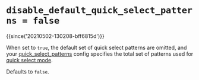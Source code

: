 # `disable_default_quick_select_patterns = false`

{{since('20210502-130208-bff6815d')}}

When set to `true`, the default set of quick select patterns
are omitted, and your [quick_select_patterns](quick_select_patterns.md)
config specifies the total set of patterns used for [quick select mode](../../../quickselect.md).

Defaults to `false`.
